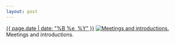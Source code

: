 ```yaml
---
layout: post
---
```


<p>
  <time><a href="/175">{{ page.date | date: "%B %e, %Y" }}</a></time>
  <a href="/175"><img src="{{ site.assets_url }}/175-640.jpg" srcset="{{ site.assets_url }}/175-1280.jpg 1280w, {{ site.assets_url }}/175-960.jpg 960w, {{ site.assets_url }}/175-640.jpg 640w, {{ site.assets_url }}/175-320.jpg 320w" sizes="(min-width: 700px) 50vw, calc(100vw - 2rem)" alt="Meetings and introductions." /></a>
  <span>Meetings and introductions.</span>
</p>
